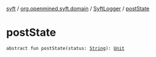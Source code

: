 [syft](../../index.md) / [org.openmined.syft.domain](../index.md) / [SyftLogger](index.md) / [postState](./post-state.md)

# postState

`abstract fun postState(status: `[`String`](https://kotlinlang.org/api/latest/jvm/stdlib/kotlin/-string/index.html)`): `[`Unit`](https://kotlinlang.org/api/latest/jvm/stdlib/kotlin/-unit/index.html)